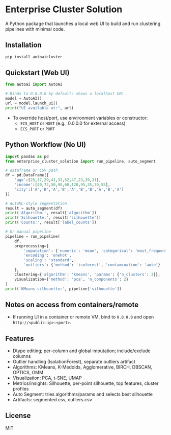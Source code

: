 # Enterprise Cluster Solution

A Python package that launches a local web UI to build and run clustering pipelines with minimal code.

## Installation

```bash
pip install autoaicluster
```

## Quickstart (Web UI)

```python
from autoai import AutoAI

# Binds to 0.0.0.0 by default; shows a localhost URL
model = AutoAI()
url = model.launch_ui()
print("UI available at:", url)
```

- To override host/port, use environment variables or constructor:
  - `ECS_HOST` or `HOST` (e.g., 0.0.0.0 for external access)
  - `ECS_PORT` or `PORT`

## Python Workflow (No UI)

```python
import pandas as pd
from enterprise_cluster_solution import run_pipeline, auto_segment

# dataframe or CSV path
df = pd.DataFrame({
    'age':[25,37,29,41,33,52,47,23,39,31],
    'income':[40,72,50,90,60,120,95,35,70,55],
    'city':['A','B','A','B','A','B','B','A','B','A']
})

# AutoML-style segmentation
result = auto_segment(df)
print('Algorithm:', result['algorithm'])
print('Silhouette:', result['silhouette'])
print('Counts:', result['label_counts'])

# Or manual pipeline
pipeline = run_pipeline(
    df,
    preprocessing={
        'imputation': {'numeric': 'mean', 'categorical': 'most_frequent', 'fill_value': 0},
        'encoding': 'onehot',
        'scaling': 'standard',
        'outliers': {'method': 'isoforest', 'contamination': 'auto'}
    },
    clustering={'algorithm': 'kmeans', 'params': {'n_clusters': 3}},
    visualization={'method': 'pca', 'n_components': 2}
)
print('KMeans silhouette:', pipeline['silhouette'])
```

## Notes on access from containers/remote
- If running UI in a container or remote VM, bind to `0.0.0.0` and open `http://<public-ip>:<port>`.

## Features
- Dtype editing; per-column and global imputation; include/exclude columns
- Outlier handling (IsolationForest), separate outliers artifact
- Algorithms: KMeans, K-Medoids, Agglomerative, BIRCH, DBSCAN, OPTICS, GMM
- Visualization: PCA, t-SNE, UMAP
- Metrics/insights: Silhouette, per-point silhouette, top features, cluster profiles
- Auto Segment: tries algorithms/params and selects best silhouette
- Artifacts: segmented.csv, outliers.csv

## License
MIT